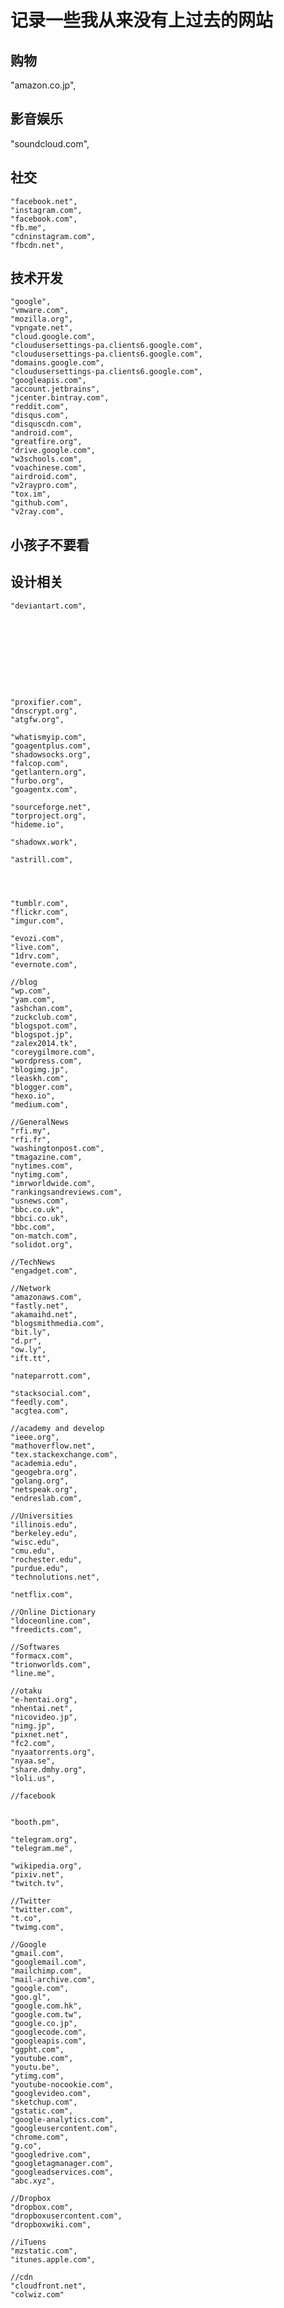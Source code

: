 # 记录一些我从来没有上过去的网站


## 购物
  "amazon.co.jp",
## 影音娱乐
  "soundcloud.com",

## 社交
	"facebook.net",
	"instagram.com",
	"facebook.com",
	"fb.me", 
	"cdninstagram.com",
	"fbcdn.net", 

## 技术开发
    "google",
    "vmware.com",
    "mozilla.org",
    "vpngate.net",
    "cloud.google.com",
	"cloudusersettings-pa.clients6.google.com",
	"cloudusersettings-pa.clients6.google.com",
    "domains.google.com",
	"cloudusersettings-pa.clients6.google.com",
	"googleapis.com",
    "account.jetbrains",
    "jcenter.bintray.com",
    "reddit.com",
    "disqus.com",
	"disquscdn.com",
	"android.com",
	"greatfire.org",
	"drive.google.com",
    "w3schools.com",
	"voachinese.com",
	"airdroid.com",
	"v2raypro.com",
	"tox.im",
    "github.com",
  	"v2ray.com",

## 小孩子不要看


## 设计相关
	"deviantart.com",





	



	
	"proxifier.com",
	"dnscrypt.org",
	"atgfw.org",

	"whatismyip.com",
	"goagentplus.com",
	"shadowsocks.org",
	"falcop.com",
	"getlantern.org",
	"furbo.org",
	"goagentx.com",
	
	"sourceforge.net",
	"torproject.org",
	"hideme.io",
	
	"shadowx.work",

	"astrill.com",




	"tumblr.com", 
	"flickr.com",
	"imgur.com",

	"evozi.com",
	"live.com",
	"1drv.com",
	"evernote.com",

	//blog
	"wp.com",
	"yam.com",
	"ashchan.com",
	"zuckclub.com",
	"blogspot.com",
	"blogspot.jp",
	"zalex2014.tk",
	"coreygilmore.com",
	"wordpress.com",
	"blogimg.jp",
	"leaskh.com",
	"blogger.com",
	"hexo.io",
	"medium.com",

	//GeneralNews
	"rfi.my",
	"rfi.fr",
	"washingtonpost.com",
	"tmagazine.com",
	"nytimes.com",
	"nytimg.com",
	"imrworldwide.com",
	"rankingsandreviews.com",
	"usnews.com",
	"bbc.co.uk",
	"bbci.co.uk",
	"bbc.com",
	"on-match.com",
	"solidot.org",

	//TechNews
	"engadget.com", 

	//Network
	"amazonaws.com",
	"fastly.net",
	"akamaihd.net", 
	"blogsmithmedia.com", 
	"bit.ly",
	"d.pr",
	"ow.ly",
	"ift.tt",

	"nateparrott.com",
	
	"stacksocial.com",
	"feedly.com",
	"acgtea.com",

	//academy and develop
	"ieee.org",
	"mathoverflow.net",
	"tex.stackexchange.com",
	"academia.edu",
	"geogebra.org",
	"golang.org",
	"netspeak.org",
	"endreslab.com",

	//Universities
	"illinois.edu",
	"berkeley.edu",
	"wisc.edu",
	"cmu.edu",
	"rochester.edu",
	"purdue.edu",
	"technolutions.net",

	"netflix.com",

	//Online Dictionary
	"ldoceonline.com",
	"freedicts.com",

	//Softwares
	"formacx.com",
	"trionworlds.com",
	"line.me",

	//otaku
	"e-hentai.org",
	"nhentai.net",
	"nicovideo.jp",
	"nimg.jp",
	"pixnet.net",
	"fc2.com",
	"nyaatorrents.org",
	"nyaa.se",
	"share.dmhy.org",
	"loli.us",

	//facebook


	"booth.pm",

	"telegram.org",
	"telegram.me",

	"wikipedia.org",
	"pixiv.net",
	"twitch.tv",

	//Twitter
	"twitter.com",  
	"t.co", 
	"twimg.com",

	//Google
	"gmail.com", 
	"googlemail.com",
	"mailchimp.com", 
	"mail-archive.com", 
	"google.com", 
	"goo.gl",
	"google.com.hk", 
	"google.com.tw", 
	"google.co.jp",
	"googlecode.com",
	"googleapis.com", 
	"ggpht.com",
	"youtube.com", 
	"youtu.be",
	"ytimg.com",
	"youtube-nocookie.com",
	"googlevideo.com",
	"sketchup.com",
	"gstatic.com",
	"google-analytics.com",
	"googleusercontent.com",
	"chrome.com", 
	"g.co", 
	"googledrive.com", 
	"googletagmanager.com", 
	"googleadservices.com",
	"abc.xyz",

	//Dropbox
	"dropbox.com",
	"dropboxusercontent.com",
	"dropboxwiki.com",

	//iTuens
	"mzstatic.com",
	"itunes.apple.com",

	//cdn
	"cloudfront.net",
	"colwiz.com"